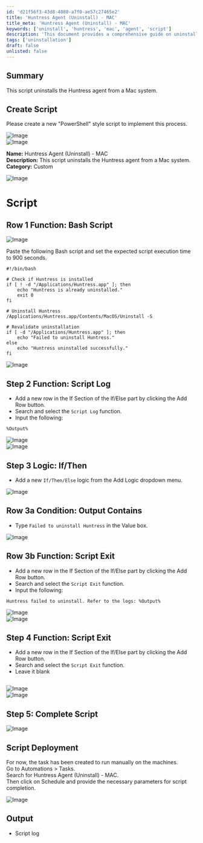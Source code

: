 ```yaml
---
id: 'd21f56f3-43d8-4080-a7f0-ae57c27465e2'
title: 'Huntress Agent (Uninstall) - MAC'
title_meta: 'Huntress Agent (Uninstall) - MAC'
keywords: ['uninstall', 'huntress', 'mac', 'agent', 'script']
description: 'This document provides a comprehensive guide on uninstalling the Huntress agent from a Mac system using a custom script. It includes step-by-step instructions for creating and deploying the script, as well as handling potential errors during the uninstallation process.'
tags: ['uninstallation']
draft: false
unlisted: false
---
```


## Summary

This script uninstalls the Huntress agent from a Mac system.

## Create Script

Please create a new "PowerShell" style script to implement this process.

![Image](../../../static/img/Huntress-Agent-(Uninstall)---MAC/image_1.png)  
![Image](../../../static/img/Huntress-Agent-(Uninstall)---MAC/image_2.png)  

**Name:** Huntress Agent (Uninstall) - MAC  
**Description:** This script uninstalls the Huntress agent from a Mac system.  
**Category:** Custom  

![Image](../../../static/img/Huntress-Agent-(Uninstall)---MAC/image_3.png)  

# Script

## Row 1 Function: Bash Script

![Image](../../../static/img/Huntress-Agent-(Uninstall)---MAC/image_4.png)  

Paste the following Bash script and set the expected script execution time to 900 seconds.

```
#!/bin/bash

# Check if Huntress is installed
if [ ! -d "/Applications/Huntress.app" ]; then
    echo "Huntress is already uninstalled."
    exit 0
fi

# Uninstall Huntress
/Applications/Huntress.app/Contents/MacOS/Uninstall -S

# Revalidate uninstallation
if [ -d "/Applications/Huntress.app" ]; then
    echo "Failed to uninstall Huntress."
else
    echo "Huntress uninstalled successfully."
fi
```

![Image](../../../static/img/Huntress-Agent-(Uninstall)---MAC/image_5.png)  

## Step 2 Function: Script Log

- Add a new row in the If Section of the If/Else part by clicking the Add Row button.
- Search and select the `Script Log` function.
- Input the following:  

```
%Output%
```

![Image](../../../static/img/Huntress-Agent-(Uninstall)---MAC/image_6.png)  
![Image](../../../static/img/Huntress-Agent-(Uninstall)---MAC/image_7.png)  

## Step 3 Logic: If/Then

- Add a new `If/Then/Else` logic from the Add Logic dropdown menu.  

![Image](../../../static/img/Huntress-Agent-(Uninstall)---MAC/image_8.png)  

## Row 3a Condition: Output Contains

- Type `Failed to uninstall Huntress` in the Value box.  

![Image](../../../static/img/Huntress-Agent-(Uninstall)---MAC/image_9.png)  

## Row 3b Function: Script Exit

- Add a new row in the If Section of the If/Else part by clicking the Add Row button.
- Search and select the `Script Exit` function.
- Input the following:  

```
Huntress failed to uninstall. Refer to the logs: %Output%
```

![Image](../../../static/img/Huntress-Agent-(Uninstall)---MAC/image_10.png)  
![Image](../../../static/img/Huntress-Agent-(Uninstall)---MAC/image_11.png)  

## Step 4 Function: Script Exit

- Add a new row in the If Section of the If/Else part by clicking the Add Row button.
- Search and select the `Script Exit` function.
- Leave it blank  

```
```

![Image](../../../static/img/Huntress-Agent-(Uninstall)---MAC/image_10.png)  
![Image](../../../static/img/Huntress-Agent-(Uninstall)---MAC/image_12.png)  

## Step 5: Complete Script

![Image](../../../static/img/Huntress-Agent-(Uninstall)---MAC/image_13.png)  

## Script Deployment

For now, the task has been created to run manually on the machines.  
Go to Automations > Tasks.  
Search for Huntress Agent (Uninstall) - MAC.  
Then click on Schedule and provide the necessary parameters for script completion.  

![Image](../../../static/img/Huntress-Agent-(Uninstall)---MAC/image_14.png)  

## Output

- Script log

